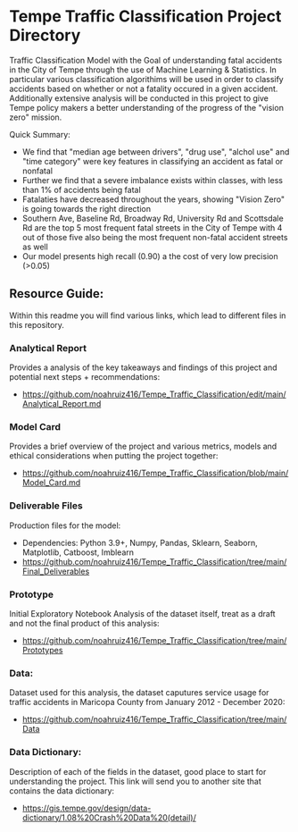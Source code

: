 # Tempe Traffic Classification Project Directory
Traffic Classification Model with the Goal of understanding fatal accidents in the City of Tempe through the use of Machine Learning & Statistics. In particular various classification algorithims will be used in order to classify accidents based on whether or not a fatality occured in a given accident. Additionally extensive analysis will be conducted in this project to give Tempe policy makers a better understanding of the progress of the "vision zero" mission.

Quick Summary:
- We find that "median age between drivers", "drug use", "alchol use" and "time category" were key features in classifying an accident as fatal or nonfatal 
- Further we find that a severe imbalance exists within classes, with less than 1% of accidents being fatal 
- Fatalaties have decreased throughout the years, showing "Vision Zero" is going towards the right direction 
- Southern Ave, Baseline Rd, Broadway Rd, University Rd and Scottsdale Rd are the top 5 most frequent fatal streets in the City of Tempe with 4 out of those five also being the most frequent non-fatal accident streets as well
- Our model presents high recall (0.90) a the cost of very low precision (>0.05)

## Resource Guide:
Within this readme you will find various links, which lead to different files in this repository. 

### Analytical Report 
Provides a analysis of the key takeaways and findings of this project and potential next steps + recommendations:
- https://github.com/noahruiz416/Tempe_Traffic_Classification/edit/main/Analytical_Report.md

### Model Card 
Provides a brief overview of the project and various metrics, models and ethical considerations when putting the project together:
- https://github.com/noahruiz416/Tempe_Traffic_Classification/blob/main/Model_Card.md

### Deliverable Files 
Production files for the model:
- Dependencies: Python 3.9+, Numpy, Pandas, Sklearn, Seaborn, Matplotlib, Catboost, Imblearn
- https://github.com/noahruiz416/Tempe_Traffic_Classification/tree/main/Final_Deliverables

### Prototype
Initial Exploratory Notebook Analysis of the dataset itself, treat as a draft and not the final product of this analysis:
- https://github.com/noahruiz416/Tempe_Traffic_Classification/tree/main/Prototypes

### Data:
Dataset used for this analysis, the dataset caputures service usage for traffic accidents  in Maricopa County from January 2012 - December 2020:
- https://github.com/noahruiz416/Tempe_Traffic_Classification/tree/main/Data

### Data Dictionary:
Description of each of the fields in the dataset, good place to start for understanding the project. This link will send you to another site that contains the data dictionary:
- https://gis.tempe.gov/design/data-dictionary/1.08%20Crash%20Data%20(detail)/
